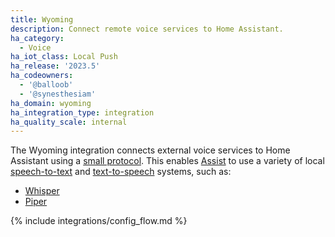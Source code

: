 ```yaml
---
title: Wyoming
description: Connect remote voice services to Home Assistant.
ha_category:
  - Voice
ha_iot_class: Local Push
ha_release: '2023.5'
ha_codeowners:
  - '@balloob'
  - '@synesthesiam'
ha_domain: wyoming
ha_integration_type: integration
ha_quality_scale: internal
---
```


The Wyoming integration connects external voice services to Home Assistant using a [small protocol](https://github.com/rhasspy/rhasspy3/blob/master/docs/wyoming.md). This enables [Assist](/docs/assist) to use a variety of local [speech-to-text](/integrations/stt/) and [text-to-speech](/integrations/tts/) systems, such as:

* [Whisper](/addons/whisper)
* [Piper](/addons/piper)

{% include integrations/config_flow.md %}
